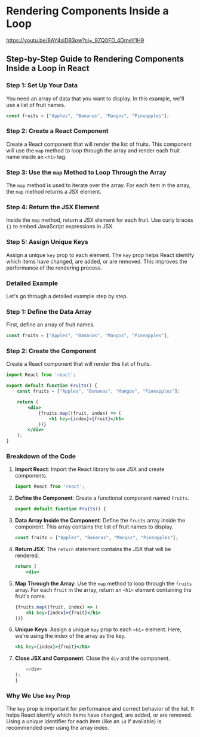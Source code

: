 # Rendering Components Inside a Loop

https://youtu.be/8AY4siDB3ow?si=_9ZQ0FD_4DmeY1H9

## Step-by-Step Guide to Rendering Components Inside a Loop in React

### Step 1: Set Up Your Data

You need an array of data that you want to display. In this example, we'll use a list of fruit names.

```jsx
const fruits = ["Apples", "Bananas", "Mangos", "Pineapples"];

```

### Step 2: Create a React Component

Create a React component that will render the list of fruits. This component will use the `map` method to loop through the array and render each fruit name inside an `<h1>` tag.

### Step 3: Use the `map` Method to Loop Through the Array

The `map` method is used to iterate over the array. For each item in the array, the `map` method returns a JSX element.

### Step 4: Return the JSX Element

Inside the `map` method, return a JSX element for each fruit. Use curly braces `{}` to embed JavaScript expressions in JSX.

### Step 5: Assign Unique Keys

Assign a unique `key` prop to each element. The `key` prop helps React identify which items have changed, are added, or are removed. This improves the performance of the rendering process.

### Detailed Example

Let's go through a detailed example step by step.

### Step 1: Define the Data Array

First, define an array of fruit names.

```jsx
const fruits = ["Apples", "Bananas", "Mangos", "Pineapples"];

```

### Step 2: Create the Component

Create a React component that will render this list of fruits.

```jsx
import React from 'react';

export default function Fruits() {
    const fruits = ["Apples", "Bananas", "Mangos", "Pineapples"];

    return (
        <div>
            {fruits.map((fruit, index) => (
                <h1 key={index}>{fruit}</h1>
            ))}
        </div>
    );
}

```

### Breakdown of the Code

1. **Import React**: Import the React library to use JSX and create components.
    
    ```jsx
    import React from 'react';
    
    ```
    
2. **Define the Component**: Create a functional component named `Fruits`.
    
    ```jsx
    export default function Fruits() {
    
    ```
    
3. **Data Array Inside the Component**: Define the `fruits` array inside the component. This array contains the list of fruit names to display.
    
    ```jsx
    const fruits = ["Apples", "Bananas", "Mangos", "Pineapples"];
    
    ```
    
4. **Return JSX**: The `return` statement contains the JSX that will be rendered.
    
    ```jsx
    return (
        <div>
    
    ```
    
5. **Map Through the Array**: Use the `map` method to loop through the `fruits` array. For each `fruit` in the array, return an `<h1>` element containing the fruit's name.
    
    ```jsx
    {fruits.map((fruit, index) => (
        <h1 key={index}>{fruit}</h1>
    ))}
    
    ```
    
6. **Unique Keys**: Assign a unique `key` prop to each `<h1>` element. Here, we're using the index of the array as the key.
    
    ```jsx
    <h1 key={index}>{fruit}</h1>
    
    ```
    
7. **Close JSX and Component**: Close the `div` and the component.
    
    ```jsx
        </div>
    );
    }
    
    ```
    

### Why We Use `key` Prop

The `key` prop is important for performance and correct behavior of the list. It helps React identify which items have changed, are added, or are removed. Using a unique identifier for each item (like an `id` if available) is recommended over using the array index.
